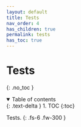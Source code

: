 ```yaml
---
layout: default
title: Tests
nav_order: 4
has_children: true
permalink: tests
has_toc: true
---
```


# Tests
{: .no_toc }

<details open markdown="block">
  <summary>
    Table of contents
  </summary>
  {: .text-delta }
1. TOC
{:toc}
</details>


Tests.
{: .fs-6 .fw-300 }